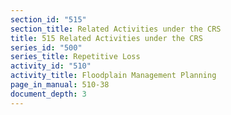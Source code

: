 ```yaml
---
section_id: "515"
section_title: Related Activities under the CRS
title: 515 Related Activities under the CRS
series_id: "500"
series_title: Repetitive Loss
activity_id: "510"
activity_title: Floodplain Management Planning
page_in_manual: 510-38
document_depth: 3
---
```

